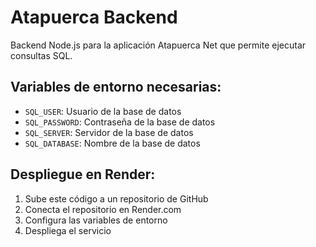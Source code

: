 # Atapuerca Backend

Backend Node.js para la aplicación Atapuerca Net que permite ejecutar consultas SQL.

## Variables de entorno necesarias:

- `SQL_USER`: Usuario de la base de datos
- `SQL_PASSWORD`: Contraseña de la base de datos  
- `SQL_SERVER`: Servidor de la base de datos
- `SQL_DATABASE`: Nombre de la base de datos

## Despliegue en Render:

1. Sube este código a un repositorio de GitHub
2. Conecta el repositorio en Render.com
3. Configura las variables de entorno
4. Despliega el servicio
